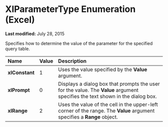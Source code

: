 
# XlParameterType Enumeration (Excel)

 **Last modified:** July 28, 2015

Specifies how to determine the value of the parameter for the specified query table.


|**Name**|**Value**|**Description**|
|:-----|:-----|:-----|
| **xlConstant**|1|Uses the value specified by the  **Value** argument.|
| **xlPrompt**|0|Displays a dialog box that prompts the user for the value. The  **Value** argument specifies the text shown in the dialog box.|
| **xlRange**|2|Uses the value of the cell in the upper-left corner of the range. The  **Value** argument specifies a **Range** object.|
